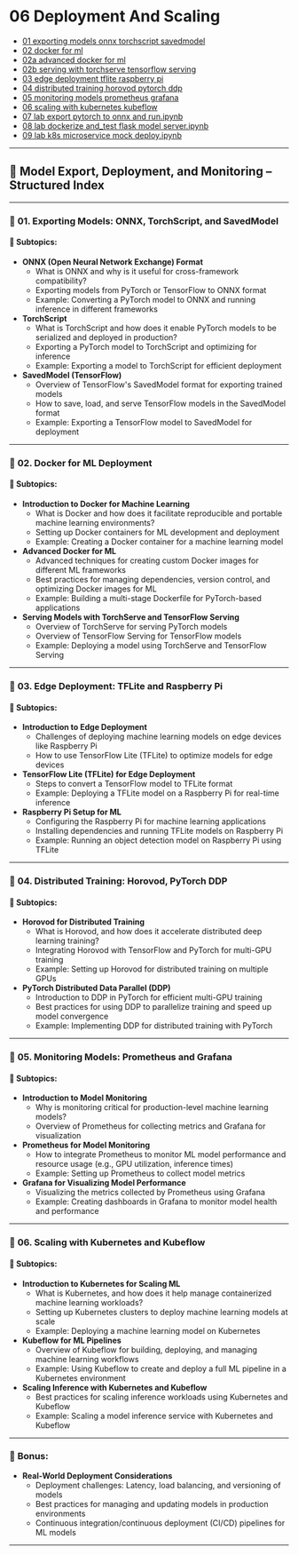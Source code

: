 # 06 Deployment And Scaling

- [01 exporting models onnx torchscript savedmodel](./01_exporting_models_onnx_torchscript_savedmodel.ipynb)
- [02 docker for ml](./02_docker_for_ml.ipynb)
- [02a advanced docker for ml](./02a_advanced_docker_for_ml.ipynb)
- [02b serving with torchserve tensorflow serving](./02b_serving_with_torchserve_tensorflow_serving.ipynb)
- [03 edge deployment tflite raspberry pi](./03_edge_deployment_tflite_raspberry_pi.ipynb)
- [04 distributed training horovod pytorch ddp](./04_distributed_training_horovod_pytorch_ddp.ipynb)
- [05 monitoring models prometheus grafana](./05_monitoring_models_prometheus_grafana.ipynb)
- [06 scaling with kubernetes kubeflow](./06_scaling_with_kubernetes_kubeflow.ipynb)
- [ 07 lab export pytorch to onnx and run.ipynb ](./07_lab_export_pytorch_to_onnx_and_run.ipynb)  
- [ 08 lab dockerize and_test flask model server.ipynb ](./08_lab_dockerize_and_test_flask_model_server.ipynb)  
- [ 09 lab k8s microservice mock deploy.ipynb ](./09_lab_k8s_microservice_mock_deploy.ipynb)  
---

## 📘 **Model Export, Deployment, and Monitoring – Structured Index**

---

### 🧩 **01. Exporting Models: ONNX, TorchScript, and SavedModel**

#### 📌 **Subtopics:**
- **ONNX (Open Neural Network Exchange) Format**
  - What is ONNX and why is it useful for cross-framework compatibility?
  - Exporting models from PyTorch or TensorFlow to ONNX format
  - Example: Converting a PyTorch model to ONNX and running inference in different frameworks
- **TorchScript**
  - What is TorchScript and how does it enable PyTorch models to be serialized and deployed in production?
  - Exporting a PyTorch model to TorchScript and optimizing for inference
  - Example: Exporting a model to TorchScript for efficient deployment
- **SavedModel (TensorFlow)**
  - Overview of TensorFlow's SavedModel format for exporting trained models
  - How to save, load, and serve TensorFlow models in the SavedModel format
  - Example: Exporting a TensorFlow model to SavedModel for deployment

---

### 🧩 **02. Docker for ML Deployment**

#### 📌 **Subtopics:**
- **Introduction to Docker for Machine Learning**
  - What is Docker and how does it facilitate reproducible and portable machine learning environments?
  - Setting up Docker containers for ML development and deployment
  - Example: Creating a Docker container for a machine learning model
- **Advanced Docker for ML**
  - Advanced techniques for creating custom Docker images for different ML frameworks
  - Best practices for managing dependencies, version control, and optimizing Docker images for ML
  - Example: Building a multi-stage Dockerfile for PyTorch-based applications
- **Serving Models with TorchServe and TensorFlow Serving**
  - Overview of TorchServe for serving PyTorch models
  - Overview of TensorFlow Serving for TensorFlow models
  - Example: Deploying a model using TorchServe and TensorFlow Serving

---

### 🧩 **03. Edge Deployment: TFLite and Raspberry Pi**

#### 📌 **Subtopics:**
- **Introduction to Edge Deployment**
  - Challenges of deploying machine learning models on edge devices like Raspberry Pi
  - How to use TensorFlow Lite (TFLite) to optimize models for edge devices
- **TensorFlow Lite (TFLite) for Edge Deployment**
  - Steps to convert a TensorFlow model to TFLite format
  - Example: Deploying a TFLite model on a Raspberry Pi for real-time inference
- **Raspberry Pi Setup for ML**
  - Configuring the Raspberry Pi for machine learning applications
  - Installing dependencies and running TFLite models on Raspberry Pi
  - Example: Running an object detection model on Raspberry Pi using TFLite

---

### 🧩 **04. Distributed Training: Horovod, PyTorch DDP**

#### 📌 **Subtopics:**
- **Horovod for Distributed Training**
  - What is Horovod, and how does it accelerate distributed deep learning training?
  - Integrating Horovod with TensorFlow and PyTorch for multi-GPU training
  - Example: Setting up Horovod for distributed training on multiple GPUs
- **PyTorch Distributed Data Parallel (DDP)**
  - Introduction to DDP in PyTorch for efficient multi-GPU training
  - Best practices for using DDP to parallelize training and speed up model convergence
  - Example: Implementing DDP for distributed training with PyTorch

---

### 🧩 **05. Monitoring Models: Prometheus and Grafana**

#### 📌 **Subtopics:**
- **Introduction to Model Monitoring**
  - Why is monitoring critical for production-level machine learning models?
  - Overview of Prometheus for collecting metrics and Grafana for visualization
- **Prometheus for Model Monitoring**
  - How to integrate Prometheus to monitor ML model performance and resource usage (e.g., GPU utilization, inference times)
  - Example: Setting up Prometheus to collect model metrics
- **Grafana for Visualizing Model Performance**
  - Visualizing the metrics collected by Prometheus using Grafana
  - Example: Creating dashboards in Grafana to monitor model health and performance

---

### 🧩 **06. Scaling with Kubernetes and Kubeflow**

#### 📌 **Subtopics:**
- **Introduction to Kubernetes for Scaling ML**
  - What is Kubernetes, and how does it help manage containerized machine learning workloads?
  - Setting up Kubernetes clusters to deploy machine learning models at scale
  - Example: Deploying a machine learning model on Kubernetes
- **Kubeflow for ML Pipelines**
  - Overview of Kubeflow for building, deploying, and managing machine learning workflows
  - Example: Using Kubeflow to create and deploy a full ML pipeline in a Kubernetes environment
- **Scaling Inference with Kubernetes and Kubeflow**
  - Best practices for scaling inference workloads using Kubernetes and Kubeflow
  - Example: Scaling a model inference service with Kubernetes and Kubeflow

---

### 🧠 **Bonus:**
- **Real-World Deployment Considerations**
  - Deployment challenges: Latency, load balancing, and versioning of models
  - Best practices for managing and updating models in production environments
  - Continuous integration/continuous deployment (CI/CD) pipelines for ML models

---
